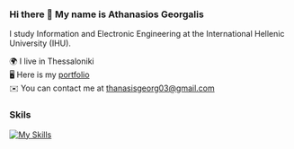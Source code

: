 ### Hi there 👋 My name is Athanasios Georgalis

I study Information and Electronic Engineering at the International Hellenic University (IHU).

🌍 I live in Thessaloniki<br>
🖥️ Here is my <a href="https://thanasisgeorg.github.io/my_portfolio/" target="_blank">portfolio</a><br>
✉️ You can contact me at <a>thanasisgeorg03@gmail.com</a>

### Skils

[![My Skills](https://skillicons.dev/icons?i=c,java,html,css,js)](https://skillicons.dev)
